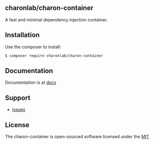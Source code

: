 ## charonlab/charon-container

A fast and minimal dependency injection container.

## Installation

Use the composer to install:

```bash
$ composer require charonlab/charon-container
```

## Documentation

Documentation is at [docs](docs/index.md)

## Support

- [Issues](https://github.com/charonlab/charon-container/issues/)

## License

The charon-container is open-sourced software licensed under the [MIT](LICENSE.md)
